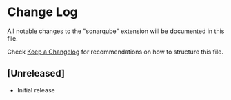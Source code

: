# Change Log

All notable changes to the "sonarqube" extension will be documented in this file.

Check [Keep a Changelog](http://keepachangelog.com/) for recommendations on how to structure this file.

## [Unreleased]

- Initial release